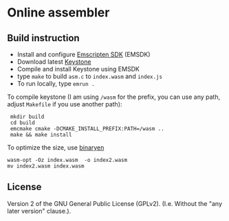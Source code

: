 # Online assembler

## Build instruction

* Install and configure [Emscripten SDK](https://emscripten.org/index.html) (EMSDK)
* Download latest [Keystone](http://www.keystone-engine.org/)
* Compile and install Keystone using EMSDK
* type `make` to build `asm.c` to `index.wasm` and `index.js`
* To run locally, type `emrun .` 

To compile keystone (I am using `/wasm` for the prefix, you can use any path, adjust `Makefile` if you use another path):

     mkdir build
     cd build
     emcmake cmake -DCMAKE_INSTALL_PREFIX:PATH=/wasm ..
     make && make install

To optimize the size, use [binaryen](https://github.com/WebAssembly/binaryen)

    wasm-opt -Oz index.wasm  -o index2.wasm
    mv index2.wasm index.wasm

## License

Version 2 of the GNU General Public License (GPLv2). (I.e. Without the "any later version" clause.).
